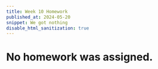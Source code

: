 ```yaml
---
title: Week 10 Homework
published_at: 2024-05-20
snippet: We got nothing
disable_html_sanitization: true
---
```



# No homework was assigned.